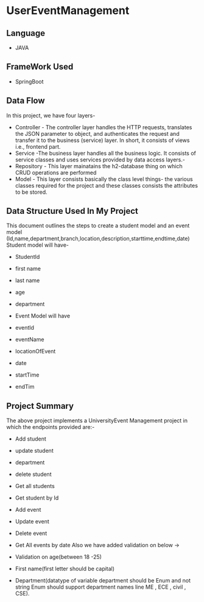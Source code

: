 # UserEventManagement 
## Language
- JAVA
## FrameWork Used
- SpringBoot
## Data Flow
In this project, we have four layers-

- Controller - The controller layer handles the HTTP requests, translates the JSON parameter to object, and authenticates the request and transfer it to the business (service) layer. In short, it consists of views i.e., frontend part.
- Service -The business layer handles all the business logic. It consists of service classes and uses services provided by data access layers.- 
- Repository - This layer mainatains the h2-database thing on which CRUD operations are performed
- Model - This layer consists basically the class level things- the various classes required for the project and these classes consists the attributes to be stored.
## Data Structure Used In My Project
This document outlines the steps to create a student model and an event model (Id,name,department,branch,location,description,starttime,endtime,date) Student model will have-

- StudentId
- first name
- last name
- age
- department
- Event Model will have

- eventId
- eventName
- locationOfEvent
- date
- startTime
- endTim
## Project Summary
The above project implements a UniversityEvent Management project in which the endpoints provided are:-

- Add student
- update student
- department
- delete student
- Get all students
- Get student by Id
- Add event
- Update event
- Delete event
- Get All events by date
Also we have added validation on below ->

- Validation on age(between 18 -25)
- First name(first letter should be capital)
- Department(datatype of variable department should be Enum and not string Enum should support department names line ME , ECE , civil , CSE).
